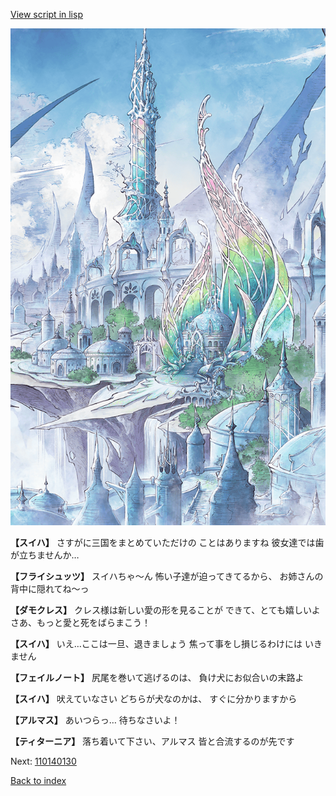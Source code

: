 [View script in lisp](../scripts/110140123.txt)

![fairy_world.png](../images/backgrounds/fairy_world.png)

**【スイハ】**
さすがに三国をまとめていただけの
ことはありますね
彼女達では歯が立ちませんか…

**【フライシュッツ】**
スイハちゃ～ん
怖い子達が迫ってきてるから、
お姉さんの背中に隠れてね～っ

**【ダモクレス】**
クレス様は新しい愛の形を見ることが
できて、とても嬉しいよ
さあ、もっと愛と死をばらまこう！

**【スイハ】**
いえ…ここは一旦、退きましょう
焦って事をし損じるわけには
いきません

**【フェイルノート】**
尻尾を巻いて逃げるのは、
負け犬にお似合いの末路よ

**【スイハ】**
吠えていなさい
どちらが犬なのかは、
すぐに分かりますから

**【アルマス】**
あいつらっ…
待ちなさいよ！

**【ティターニア】**
落ち着いて下さい、アルマス
皆と合流するのが先です

Next: [110140130](110140130.md)

[Back to index](index.md)
